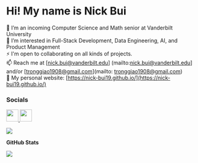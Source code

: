 Hi! My name is Nick Bui
====================================================================================================================================

🌱 I’m an incoming Computer Science and Math senior at Vanderbilt University<br/>
👀 I’m interested in Full-Stack Development, Data Engineering, AI, and Product Management<br/>
⚡ I'm open to collaborating on all kinds of projects.<br/>
📫 Reach me at [nick.bui@vanderbilt.edu] (mailto:nick.bui@vanderbilt.edu] and/or [tronggiao1908@gmail.com](mailto: tronggiao1908@gmail.com)<br/>
💬 My personal website: [https://nick-bui19.github.io/](https://nick-bui19.github.io/)

### Socials

<p align="left"> <a href="https://www.github.com/github.com/nick-bui19" target="_blank" rel="noreferrer"> <picture> <source media="(prefers-color-scheme: dark)" srcset="https://raw.githubusercontent.com/danielcranney/readme-generator/main/public/icons/socials/github-dark.svg" /> <source media="(prefers-color-scheme: light)" srcset="https://raw.githubusercontent.com/danielcranney/readme-generator/main/public/icons/socials/github.svg" /> <img src="https://raw.githubusercontent.com/danielcranney/readme-generator/main/public/icons/socials/github.svg" width="32" height="32" /> </picture> </a> <a href="https://www.linkedin.com/in/arvchahal" target="_blank" rel="noreferrer"> <picture> <source media="(prefers-color-scheme: dark)" srcset="https://raw.githubusercontent.com/danielcranney/readme-generator/main/public/icons/socials/linkedin-dark.svg" /> <source media="(prefers-color-scheme: light)" srcset="https://raw.githubusercontent.com/danielcranney/readme-generator/main/public/icons/socials/linkedin.svg" /> <img src="https://raw.githubusercontent.com/danielcranney/readme-generator/main/public/icons/socials/linkedin.svg" width="32" height="32" /> </picture> </a></p>

![](https://komarev.com/ghpvc/?username=your-github-nick-bui19)


<b>GitHub Stats</b>


<a href="http://www.github.com/nick-bui19"><img src="https://github-readme-streak-stats.herokuapp.com/?user=nick-bui19&stroke=ffffff&background=1c1917&ring=0891b2&fire=0891b2&currStreakNum=ffffff&currStreakLabel=0891b2&sideNums=ffffff&sideLabels=ffffff&dates=ffffff&hide_border=true" /></a>
